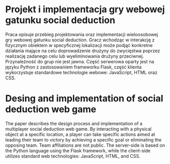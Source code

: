 
# Projekt i implementacja gry webowej gatunku social deduction

Praca opisuje przebieg projektowania oraz implementacji wieloosobowej gry webowej gatunku social deduction. Gracz wchodząc w interakcję z fizycznym obiektem w specyficznej lokalizacji może podjąć konkretne działania mające na celu doprowadzenie drużyny do zwycięstwa poprzez realizację zadanego celu lub wyeliminowania drużyny przeciwnej. Przynależność do grup nie jest jawna. Część serwerowa oparty jest na języku Python z zastosowaniem frameworku Flask, część klienta wykorzystuje standardowe technologie webowe: JavaScript, HTML oraz CSS.
﻿
# Desing and implementation of social deduction web game
 
The paper describes the design process and implementation of a multiplayer social deduction web game. By interacting with a physical object at a specific location, a player can take specific actions aimed at leading their team to victory by achieving a specific goal or eliminating the opposing team. Team affiliations are not public. The server-side is based on the Python language using the Flask framework, while the client-side utilizes standard web technologies: JavaScript, HTML, and CSS.
